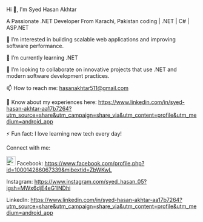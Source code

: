 Hi 👋, I'm Syed Hasan Akhtar

A Passionate .NET Developer From Karachi, Pakistan
coding | .NET | C# | ASP.NET

👀 I’m interested in building scalable web applications and improving software performance.

🌱 I’m currently learning .NET

💞️ I’m looking to collaborate on innovative projects that use .NET and modern software development practices.

📫 How to reach me: hasanakhtar511@gmail.com

📄 Know about my experiences here: https://www.linkedin.com/in/syed-hasan-akhtar-aa17b7264?utm_source=share&utm_campaign=share_via&utm_content=profile&utm_medium=android_app

⚡ Fun fact: I love learning new tech every day!

Connect with me:

<img src="https://upload.wikimedia.org/wikipedia/commons/1/1b/Facebook_icon.svg" alt="Facebook" width="24" height="24">  Facebook: https://www.facebook.com/profile.php?id=100014286067339&mibextid=ZbWKwL

Instagram: https://www.instagram.com/syed_hasan_05?igsh=MWx6djE4eG1lNDhi

LinkedIn: https://www.linkedin.com/in/syed-hasan-akhtar-aa17b7264?utm_source=share&utm_campaign=share_via&utm_content=profile&utm_medium=android_app

